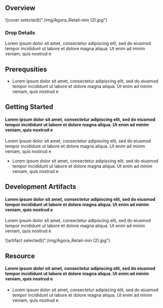 
## Overview

![cover selected]("./img/Agora_Retail-min (2).jpg")

### Drop Details
Lorem ipsum dolor sit amet, consectetur adipiscing elit, sed do eiusmod tempor incididunt ut labore et dolore magna aliqua. Ut enim ad minim veniam, quis nostrud e

## Prerequsities

- Lorem ipsum dolor sit amet, consectetur adipiscing elit, sed do eiusmod tempor incididunt ut labore et dolore magna aliqua. Ut enim ad minim veniam, quis nostrud e 



      

## Getting Started
#### Lorem ipsum dolor sit amet, consectetur adipiscing elit, sed do eiusmod tempor incididunt ut labore et dolore magna aliqua. Ut enim ad minim veniam, quis nostrud e
Lorem ipsum dolor sit amet, consectetur adipiscing elit, sed do eiusmod tempor incididunt ut labore et dolore magna aliqua. Ut enim ad minim veniam, quis nostrud e
- Lorem ipsum dolor sit amet, consectetur adipiscing elit, sed do eiusmod tempor incididunt ut labore et dolore magna aliqua. Ut enim ad minim veniam, quis nostrud e

## Development Artifacts
#### Lorem ipsum dolor sit amet, consectetur adipiscing elit, sed do eiusmod tempor incididunt ut labore et dolore magna aliqua. Ut enim ad minim veniam, quis nostrud e
Lorem ipsum dolor sit amet, consectetur adipiscing elit, sed do eiusmod tempor incididunt ut labore et dolore magna aliqua. Ut enim ad minim veniam, quis nostrud e


![artifact selected]("./img/Agora_Retail-min (2).jpg")

## Resource
#### Lorem ipsum dolor sit amet, consectetur adipiscing elit, sed do eiusmod tempor incididunt ut labore et dolore magna aliqua. Ut enim ad minim veniam, quis nostrud e
- Lorem ipsum dolor sit amet, consectetur adipiscing elit, sed do eiusmod tempor incididunt ut labore et dolore magna aliqua. Ut enim ad minim veniam, quis nostrud e
